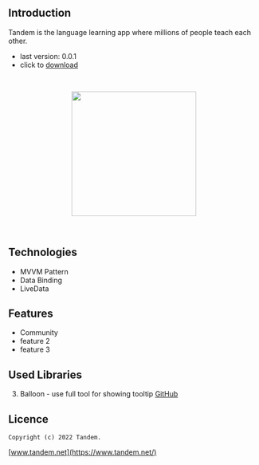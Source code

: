 ## Introduction
 Tandem is the language learning app where millions of people teach each other.

- last version: 0.0.1
- click to [download](https://cloud.mpars.ir/index.php/s/TqYWkr0GLvFMEPK?path=%2FCleanUp)

<br>
<p align="center">
 <img src="https://www.tandem.net/_next/image?url=https%3A%2F%2Fimages.ctfassets.net%2F0uov5tlk8deu%2F1VgOvOv5Ip1tnkWSlAWGgK%2Fb896fd0c1b2576322f0e4cea93a38c37%2Fiphone_community_1.5.png&w=1920&q=85" width="250"/></p>
<br>


## Technologies
- MVVM Pattern
- Data Binding
- LiveData


## Features
- Community
- feature 2
- feature 3


## Used Libraries
3. Balloon - use full tool for showing tooltip [GitHub](https://github.com/skydoves/Balloon)


## Licence
```
Copyright (c) 2022 Tandem.
```
[www.tandem.net](https://www.tandem.net/)